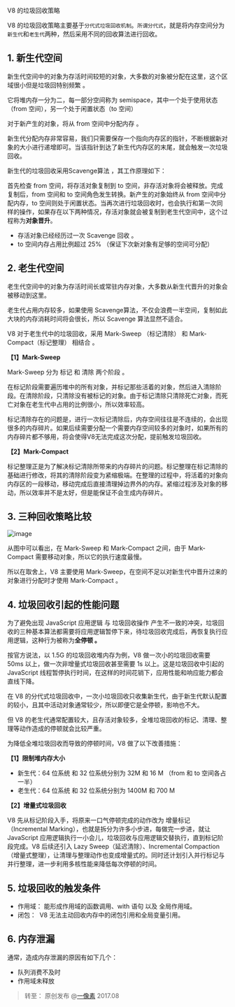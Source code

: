 <div class="title"> V8 的垃圾回收策略</div>

V8 的垃圾回收策略主要基于`分代式垃圾回收机制`。`所谓分代式`，就是将内存空间分为`新生代`和`老生代`两种，然后采用不同的回收算法进行回收。

## 1. 新生代空间

新生代空间中的对象为存活时间较短的对象，大多数的对象被分配在这里，这个区域很小但是垃圾回特别频繁 。

它将堆内存一分为二，每一部分空间称为 semispace，其中一个处于使用状态（from 空间），另一个处于闲置状态（to 空间）

对于新产生的对象，将从 from 空间中分配内存 。

新生代分配内存非常容易，我们只需要保存一个指向内存区的指针，不断根据新对象的大小进行递增即可。当该指针到达了新生代内存区的末尾，就会触发一次垃圾回收。

新生代的垃圾回收采用Scavenge算法 ，其工作原理如下：

首先检查 from 空间，将存活对象复制到 to 空间，非存活对象将会被释放。完成复制后，from 空间和 to 空间角色发生转换。新产生的对象始终从 from 空间中分配内存，to 空间则处于闲置状态。当再次进行垃圾回收时，也会执行和第一次同样的操作，如果存在以下两种情况，存活对象就会被复制到老生代空间中，这个过程称为**对象晋升**。

*   存活对象已经经历过一次 Scavenge 回收 。
*   to 空间内存占用比例超过 25% （保证下次新对象有足够的空间可分配）

## 2. 老生代空间

老生代空间中的对象为存活时间长或常驻内存对象，大多数从新生代晋升的对象会被移动到这里。

老生代占用内存较多，如果使用 Scavenge算法，不仅会浪费一半空间，复制如此大块的内存消耗时间将会很长，所以 Scavenge 算法显然不适合。

V8 对于老生代中的垃圾回收，采用 Mark-Sweep （标记清除） 和 Mark-Compact（标记整理） 相结合 。

**【1】Mark-Sweep**

Mark-Sweep 分为 标记 和 清除 两个阶段 。

在标记阶段需要遍历堆中的所有对象，并标记那些活着的对象，然后进入清除阶段。在清除阶段，只清除没有被标记的对象。由于标记清除只清除死亡对象，而死亡对象在老生代中占用的比例很小，所以效率较高。

标记清除存在的问题是，进行一次标记清除后，内存空间往往是不连续的，会出现很多的内存碎片。如果后续需要分配一个需要内存空间较多的对象时，如果所有的内存碎片都不够用，将会使得V8无法完成这次分配，提前触发垃圾回收。

**【2】Mark-Compact**

标记整理正是为了解决标记清除所带来的内存碎片的问题。标记整理在标记清除的基础进行修改，将其的清除阶段变为紧缩极端。在整理的过程中，将活着的对象向内存区的一段移动，移动完成后直接清理掉边界外的内存。紧缩过程涉及对象的移动，所以效率并不是太好，但是能保证不会生成内存碎片。  

## 3. 三种回收策略比较

![image](http://upload-images.jianshu.io/upload_images/1877305-61d6d0fafc98a705..png?imageMogr2/auto-orient/strip%7CimageView2/2/w/1240)

从图中可以看出，在 Mark-Sweep 和 Mark-Compact 之间，由于 Mark-Compact 需要移动对象，所以它的执行速度最慢。

所以在取舍上，V8 主要使用 Mark-Sweep，在空间不足以对新生代中晋升过来的对象进行分配时才使用 Mark-Compact 。

## 4. 垃圾回收引起的性能问题

为了避免出现 JavaScript 应用逻辑 与 垃圾回收操作 产生不一致的冲突，垃圾回收的三种基本算法都需要将应用逻辑暂停下来，待垃圾回收完成后，再恢复执行应用逻辑，这种行为被称为**全停顿 。**

按官方说法，以 1.5G 的垃圾回收堆内存为例，V8 做一次小的垃圾回收需要 50ms 以上，做一次非增量式垃圾回收甚至需要 1s 以上。这是垃圾回收中引起的 JavaScript 线程暂停执行时间，在这样的时间花销下，应用性能和响应能力都会直线下降。

在 V8 的分代式垃圾回收中，一次小垃圾回收只收集新生代，由于新生代默认配置的较小，且其中活动对象通常较少，所以即便它是全停顿，影响也不大。

但 V8 的老生代通常配置较大，且存活对象较多，全堆垃圾回收的标记、清理、整理等动作造成的停顿就会比较严重。

为降低全堆垃圾回收而导致的停顿时间，V8 做了以下改善措施：

**【1】限制堆内存大小**

*   新生代：64 位系统 和 32 位系统分别为 32M 和 16 M （from 和 to 空间各占一半）
*   老生代：64 位系统 和 32 位系统分别为 1400M 和 700 M

**【2】增量式垃圾回收**

V8 先从标记阶段入手，将原来一口气停顿完成的动作改为 增量标记（Incremental Marking），也就是拆分为许多小步进，每做完一步进，就让 JavaScript 应用逻辑执行一小会儿，垃圾回收与应用逻辑交替执行，直到标记阶段完成。V8 后续还引入 Lazy Sweep（延迟清除）、Incremental Compaction （增量式整理），让清理与整理动作也变成增量式的。同时还计划引入并行标记与并行整理，进一步利用多核性能来降低每次停顿的时间。

## 5. 垃圾回收的触发条件

*   作用域： 能形成作用域的函数调用、with 语句 以及 全局作用域。
*   闭包：  V8 无法主动回收内存中的闭包引用和全局变量引用。

## 6. 内存泄漏

通常，造成内存泄漏的原因有如下几个：

*   队列消费不及时
*   作用域未释放
> 转至： 原创发布 @[一像素](http://www.cnblogs.com/onepixel/p/7422820.html) 2017.08
